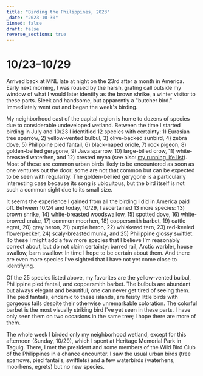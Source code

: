 ```yaml
---
title: "Birding the Philippines, 2023"
_date: "2023-10-30"
pinned: false
draft: false
reverse_sections: true
---
```


# 10/23–10/29

Arrived back at MNL late at night on the 23rd after a month in America. Early next morning, I was roused by the harsh, grating call outside my window of what I would later identify as the brown shrike, a winter visitor to these parts. Sleek and handsome, but apparently a "butcher bird." Immediately went out and began the week's birding.

My neighborhood east of the capital region is home to dozens of species due to considerable undeveloped wetland. Between the time I started birding in July and 10/23 I identified 12 species with certainty: 1) Eurasian tree sparrow, 2) yellow-vented bulbul, 3) olive-backed sunbird, 4) zebra dove, 5) Philippine pied fantail, 6) black-naped oriole, 7) rock pigeon, 8) golden-bellied gerygone, 9) Java sparrow, 10) large-billed crow, 11) white-breasted waterhen, and 12) crested myna (see also: [my running life list](/birding-life-list)). Most of these are common urban birds likely to be encountered as soon as one ventures out the door; some are not that common but can be expected to be seen with regularity. The golden-bellied gerygone is a particularly interesting case because its song is ubiquitous, but the bird itself is not such a common sight due to its small size.

It seems the experience I gained from all the birding I did in America paid off. Between 10/24 and today, 10/29, I ascertained 13 more species: 13) brown shrike, 14) white-breasted woodswallow, 15) spotted dove, 16) white-browed crake, 17) common moorhen, 18) coppersmith barbet, 19) cattle egret, 20) grey heron, 21) purple heron, 22) whiskered tern, 23) red-keeled flowerpecker, 24) scaly-breasted munia, and 25) Philippine glossy swiftlet. To these I might add a few more species that I believe I'm reasonably correct about, but do not claim certainty: barred rail, Arctic warbler, house swallow, barn swallow. In time I hope to be certain about them. And there are even more species I've sighted that I have not yet come close to identifying.

Of the 25 species listed above, my favorites are the yellow-vented bulbul, Philippine pied fantail, and coppersmith barbet. The bulbuls are abundant but always elegant and beautiful; one can never get tired of seeing them. The pied fantails, endemic to these islands, are feisty little birds with gorgeous tails despite their otherwise unremarkable coloration. The colorful barbet is the most visually striking bird I've yet seen in these parts. I have only seen them on two occasions in the same tree; I hope there are more of them.

The whole week I birded only my neighborhood wetland, except for this afternoon (Sunday, 10/29), which I spent at Heritage Memorial Park in Taguig. There, I met the president and some members of the Wild Bird Club of the Philippines in a chance encounter. I saw the usual urban birds (tree sparrows, pied fantails, swiftlets) and a few waterbirds (waterhens, moorhens, egrets) but no new species.

<!--
10.30. Morning. Immediately saw the red-keeled flowerpecker for the second time, a stunning little bird. Not such a common sight; seems to favor being high up on trees. Glad I saw it again. A little later, sighted the latest addition to my running list of 25 neighborhood species: the **26) Philippine pygmy woodpecker,** a lone specimen in the same leafless tree that I saw the barbets last week. Then, venturing out closer to a large pond, saw a beautiful grey heron and a **27) little egret** (distinguished from the cattle egret by its more slender build and dark bill) close by. Other familiar sights were bulbuls, moorhens, terns, and swiftlets and/or swallows. In another watery spot, I got a great view of a mature purple heron, with its distinct coloration. Also saw, for a moment, a small reddish heron-like bird land and disappear quickly into the vegetation (cinnamon bittern?) while I was looking at something else, as well as several of what looked like plovers or sandpipers, but I could not come to any confident identifications.

10.31. Morning. Quiet. But saw small flock of black-winged stilts in flight; very fleeting but distinct. Long dark bills, orange legs trailing behind flight, distinct black-and-white coloration.
Afternoon. Heritage. Cinnamon bitterns.

11.1. Good view of flock of black-winged stilts. Grey herons. The return of the coppersmith barbets.
-->
